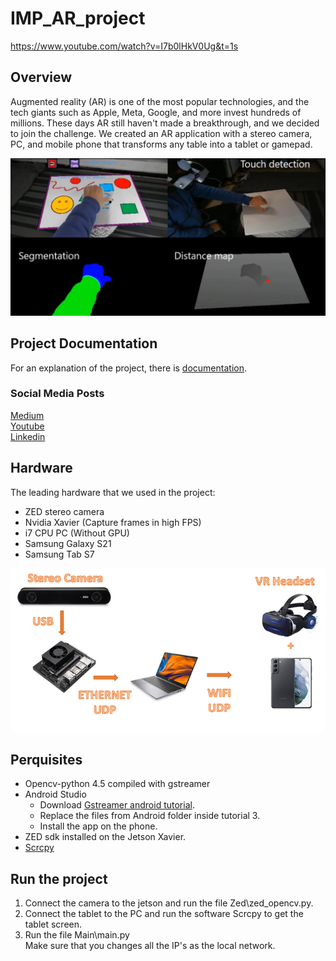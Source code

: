 # IMP_AR_project

https://www.youtube.com/watch?v=I7b0lHkV0Ug&t=1s

## Overview

Augmented reality (AR) is one of the most popular technologies, and the tech giants such as Apple, Meta, Google, and more invest hundreds of millions. These days AR still haven't made a breakthrough, and we decided to join the challenge.
We created an AR application with a stereo camera, PC, and mobile phone that transforms any table into a tablet or gamepad.

![AR](Images/ar.png)

## Project Documentation

For an explanation of the project, there is [documentation](Documantation/AR_pdf.pdf).

### Social Media Posts

[Medium](https://medium.com/@ophirg123/ar-project-convert-any-table-to-a-tablet-86b854eaa4df)  
[Youtube](https://www.youtube.com/watch?v=I7b0lHkV0Ug)  
[Linkedin](https://www.linkedin.com/posts/ophir-gruteke-computer-engineering_ar-project-convert-any-table-to-a-tablet-activity-6914210993573105665-boj-?utm_source=linkedin_share&utm_medium=member_desktop_web)

## Hardware

The leading hardware that we used in the project:
- ZED stereo camera
- Nvidia Xavier (Capture frames in high FPS)
- i7 CPU PC (Without GPU)
- Samsung Galaxy S21
- Samsung Tab S7 

![whole_image](Images/integrate.png)

## Perquisites

- Opencv-python 4.5 compiled with gstreamer
- Android Studio
  - Download [Gstreamer android tutorial](https://gstreamer.freedesktop.org/documentation/tutorials/android/video.html).
  - Replace the files from Android folder inside tutorial 3.
  - Install the app on the phone.
- ZED sdk installed on the Jetson Xavier.
- [Scrcpy](https://github.com/Genymobile/scrcpy)
## Run the project

1. Connect the camera to the jetson and run the file Zed\zed_opencv.py.
2. Connect the tablet to the PC and run the software Scrcpy to get the tablet screen.
3. Run the file Main\main.py   
Make sure that you changes all the IP's as the local network.
